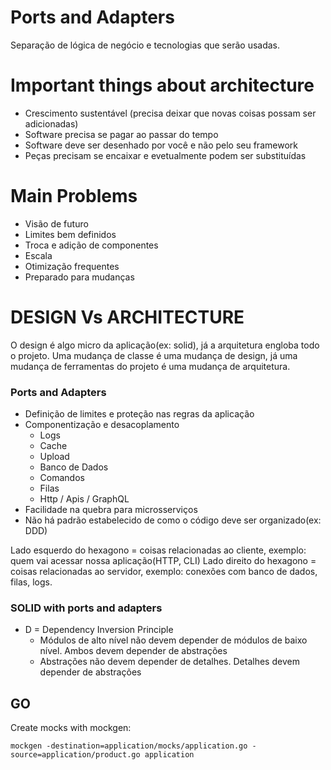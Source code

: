 # Ports and Adapters

Separação de lógica de negócio e tecnologias que serão usadas.

# Important things about architecture 

- Crescimento sustentável (precisa deixar que novas coisas possam ser adicionadas)
- Software precisa se pagar ao passar do tempo
- Software deve ser desenhado por você e não pelo seu framework
- Peças precisam se encaixar e evetualmente podem ser substituídas


# Main Problems

- Visão de futuro
- Limites bem definidos
- Troca e adição de componentes
- Escala
- Otimização frequentes
- Preparado para mudanças

# DESIGN Vs ARCHITECTURE

O design é algo micro da aplicação(ex: solid), já a arquitetura engloba todo o projeto. Uma mudança de classe é uma mudança de design, já uma mudança de ferramentas do projeto é uma mudança de arquitetura.


### Ports and Adapters

- Definição de limites e proteção nas regras da aplicação
- Componentização e desacoplamento
    - Logs
    - Cache
    - Upload
    - Banco de Dados
    - Comandos
    - Filas
    - Http / Apis / GraphQL
- Facilidade na quebra para microsserviços
- Não há padrão estabelecido de como o código deve ser organizado(ex: DDD)


Lado esquerdo do hexagono = coisas relacionadas ao cliente, exemplo: quem vai acessar nossa aplicação(HTTP, CLI)
Lado direito do hexagono = coisas relacionadas ao servidor, exemplo: conexões com banco de dados, filas, logs.

### SOLID with ports and adapters

- D = Dependency Inversion Principle
    - Módulos de alto nível não devem depender de módulos de baixo nível. Ambos devem depender de abstrações
    - Abstrações não devem depender de detalhes. Detalhes devem depender de abstrações


## GO

Create mocks with mockgen:

```
mockgen -destination=application/mocks/application.go -source=application/product.go application
```